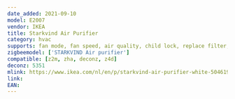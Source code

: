 ```yaml
---
date_added: 2021-09-10
model: E2007
vendor: IKEA
title: Starkvind Air Purifier
category: hvac
supports: fan mode, fan speed, air quality, child lock, replace filter, used time
zigbeemodel: ['STARKVIND Air purifier']
compatible: [z2m, zha, deconz, z4d]
deconz: 5351
mlink: https://www.ikea.com/nl/en/p/starkvind-air-purifier-white-50461942/
link: 
EAN: 
---
```

